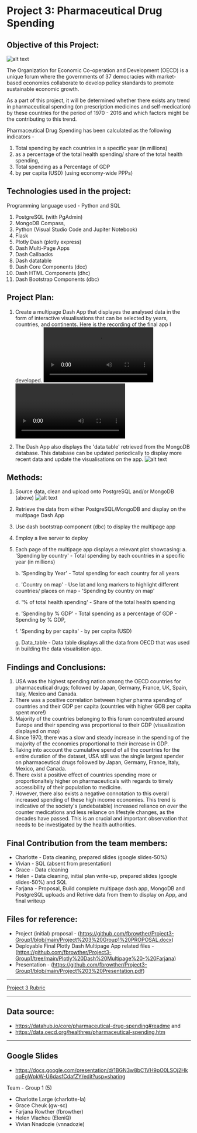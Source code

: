 # Project 3: Pharmaceutical Drug Spending

## Objective of this Project:
![alt text](https://github.com/fbrowther/Project3-Group1/blob/main/Plotly%20Dash%20Multipage%20-%20Farjana/assets/OECD%20LOGO.png)

The Organization for Economic Co-operation and Development (OECD) is a unique forum where the governments of 37 democracies with market-based economies collaborate to develop policy standards to promote sustainable economic growth. 

As a part of this project, it will be determined whether there exists any trend in pharmaceutical spending (on prescription medicines and self-medication) by these countries for the period of 1970 - 2016 and which factors might be the contributing to this trend. 

Pharmaceutical Drug Spending has been calculated as the following indicators -  

1. Total spending by each countries in a specific year (in millions)
2. as a percentage of the total health spending/ share of the total health spending, 
3. Total spending as a Percentage of GDP
4. by per capita (USD) (using economy-wide PPPs)

## Technologies used in the project: 
Programming language used - Python and SQL
1. PostgreSQL (with PgAdmin)
2. MongoDB Compass,
3. Python (Visual Studio Code and Jupiter Notebook)
4. Flask
5. Plotly Dash (plotly express)
6. Dash Multi-Page Apps
7. Dash Callbacks
8. Dash datatable
9. Dash Core Components (dcc)
10. Dash HTML Components (dhc)
11. Dash Bootstrap Components (dbc)

  
## Project Plan: 
1. Create a multipage Dash App that displayes the analysed data in the form of interactive visualisations that can be selected by years, countries, and continents. 
Here is the recording of the final app I developed.
![Multipage Dash App](https://user-images.githubusercontent.com/111912050/210801199-141eda54-06d1-4808-ad30-dcabf571d272.mov)
![Multipage Dash App](https://user-images.githubusercontent.com/111912050/210812477-2046cf72-9bf1-4064-a1e1-3914ec5e1dcc.mp4)


2. The Dash App also displays the 'data table' retrieved from the MongoDB database. This database can be updated periodically to display more recent data and update the visualisations on the app.
![alt text](https://github.com/fbrowther/Project3-Group1/blob/main/Plotly%20Dash%20Multipage%20-%20Farjana/assets/Mongodb%20Pharma_db.png)

## Methods:
1. Source data, clean and upload onto PostgreSQL and/or MongoDB (above)
![alt text](https://github.com/fbrowther/Project3-Group1/blob/main/Plotly%20Dash%20Multipage%20-%20Farjana/assets/Pharmadata%20table%20in%20SQL.png)
2. Retrieve the data from either PostgreSQL/MongoDB and display on the multipage Dash App
3. Use dash bootstrap component (dbc) to display the multipage app 
4. Employ a live server to deploy
5. Each page of the multipage app displays a relevant plot showcasing:
    a. 'Spending by country' - Total spending by each countries in a specific year (in millions) 

    b. 'Spending by Year' - Total spending for each country for all years 

    c. 'Country on map' - Use lat and long markers to highlight different countries/ places on map - 'Spending by country on map'

    d. '% of total health spending' - Share of the total health spending

    e. 'Spending by % GDP' - Total spending as a percentage of GDP - Spending by % GDP,

    f. 'Spending by per capita' - by per capita (USD) 
    
    g. Data_table - Data table displays all the data from OECD that was used in building the data visualistion app.
    
## Findings and Conclusions:
1. USA was the highest spending nation among the OECD countries for pharmaceutical drugs; followed by Japan, Germany, France, UK, Spain, Italy, Mexico and Canada.
2. There was a positive correlation between higher pharma spending of countries and their GDP per capita (countries with higher GDB per capita spent more!)
3. Majority of the countries belonging to this forum concentrated around Europe and their spending was proportional to their GDP (visualization displayed on map)
4. Since 1970, there was a slow and steady increase in the spending of the majority of the economies proportional to their increase in GDP.
5. Taking into account the cumulative spend of all the countries for the entire duration of the dataset, USA still was the single largest spender on pharmaceutical drugs followed by Japan, Germany, France, Italy, Mexico, and Canada.
6. There exist a positive effect of countries spending more or proportionaltely higher on pharmaceuticals with regards to timely accessibility of their population to medicine.
7. However, there also exists a negative connotation to this overall increased spending of these high income economies. This trend is indicative of the society's (undebatable) increased reliance on over the counter medications and less reliance on lifestyle changes, as the decades have passed. This is an crucial and important observation that needs to be investigated by the health authorities. 

## Final Contribution from the team members:
* Charlotte - Data cleaning, prepared slides (google slides-50%)
* Vivian - SQL (absent from presentation)
* Grace - Data cleaning
* Helen - Data cleaning, initial plan write-up, prepared slides (google slides-50%) and SQL
* Farjana - Proposal, Build complete multipage dash app, MongoDB and PostgreSQL uploads and Retrive data from them to display on App, and final writeup

## Files for reference:
* Project (initial) proposal - (https://github.com/fbrowther/Project3-Group1/blob/main/Project%203%20Group1%20PROPOSAL.docx)
* Deployable Final Plotly Dash Multipage App related files - (https://github.com/fbrowther/Project3-Group1/tree/main/Plotly%20Dash%20Multipage%20-%20Farjana)
* Presentation - (https://github.com/fbrowther/Project3-Group1/blob/main/Project%203%20Presentation.pdf)

- - - 
[Project 3 Rubric](https://docs.google.com/document/d/1QUqS6glykg0RTwGe4pNwHNrlmnhDqc2RsyfgtZHijR4/edit)
- - -

## Data source: 
* https://datahub.io/core/pharmaceutical-drug-spending#readme and 
* https://data.oecd.org/healthres/pharmaceutical-spending.htm

- - -
## Google Slides
* https://docs.google.com/presentation/d/1BGN3w8bC1VH9pO0LSOj2HkoqEgWpkW-U6dasfCdafZY/edit?usp=sharing

Team - Group 1 (5)
* Charlotte Large (charlotte-la)
* Grace Cheuk (gw-sc)
* Farjana Rowther (fbrowther)
* Helen Vlachou (EleniQ)
* Vivian Nnadozie (vnnadozie)
